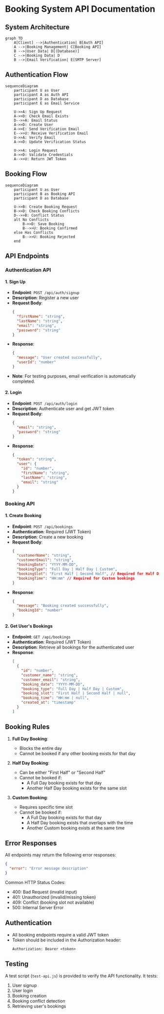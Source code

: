 # Booking System API Documentation

## System Architecture
```mermaid
graph TD
    A[Client] -->|Authentication| B[Auth API]
    A -->|Booking Management| C[Booking API]
    B -->|User Data| D[(Database)]
    C -->|Booking Data| D
    B -->|Email Verification| E[SMTP Server]
```

## Authentication Flow
```mermaid
sequenceDiagram
    participant U as User
    participant A as Auth API
    participant D as Database
    participant E as Email Service

    U->>A: Sign Up Request
    A->>D: Check Email Exists
    D-->>A: Email Status
    A->>D: Create User
    A->>E: Send Verification Email
    E-->>U: Receive Verification Email
    U->>A: Verify Email
    A->>D: Update Verification Status

    U->>A: Login Request
    A->>D: Validate Credentials
    A-->>U: Return JWT Token
```

## Booking Flow
```mermaid
sequenceDiagram
    participant U as User
    participant B as Booking API
    participant D as Database

    U->>B: Create Booking Request
    B->>D: Check Booking Conflicts
    D-->>B: Conflict Status
    alt No Conflicts
        B->>D: Save Booking
        B-->>U: Booking Confirmed
    else Has Conflicts
        B-->>U: Booking Rejected
    end
```

## API Endpoints

### Authentication API

#### 1. Sign Up
- **Endpoint**: `POST /api/auth/signup`
- **Description**: Register a new user
- **Request Body**:
  ```json
  {
    "firstName": "string",
    "lastName": "string",
    "email": "string",
    "password": "string"
  }
  ```
- **Response**: 
  ```json
  {
    "message": "User created successfully",
    "userId": "number"
  }
  ```
- **Note**: For testing purposes, email verification is automatically completed.

#### 2. Login
- **Endpoint**: `POST /api/auth/login`
- **Description**: Authenticate user and get JWT token
- **Request Body**:
  ```json
  {
    "email": "string",
    "password": "string"
  }
  ```
- **Response**:
  ```json
  {
    "token": "string",
    "user": {
      "id": "number",
      "firstName": "string",
      "lastName": "string",
      "email": "string"
    }
  }
  ```

### Booking API

#### 1. Create Booking
- **Endpoint**: `POST /api/bookings`
- **Authentication**: Required (JWT Token)
- **Description**: Create a new booking
- **Request Body**:
  ```json
  {
    "customerName": "string",
    "customerEmail": "string",
    "bookingDate": "YYYY-MM-DD",
    "bookingType": "Full Day | Half Day | Custom",
    "bookingSlot": "First Half | Second Half", // Required for Half Day bookings
    "bookingTime": "HH:mm" // Required for Custom bookings
  }
  ```
- **Response**:
  ```json
  {
    "message": "Booking created successfully",
    "bookingId": "number"
  }
  ```

#### 2. Get User's Bookings
- **Endpoint**: `GET /api/bookings`
- **Authentication**: Required (JWT Token)
- **Description**: Retrieve all bookings for the authenticated user
- **Response**:
  ```json
  [
    {
      "id": "number",
      "customer_name": "string",
      "customer_email": "string",
      "booking_date": "YYYY-MM-DD",
      "booking_type": "Full Day | Half Day | Custom",
      "booking_slot": "First Half | Second Half | null",
      "booking_time": "HH:mm | null",
      "created_at": "timestamp"
    }
  ]
  ```

## Booking Rules

1. **Full Day Booking**:
   - Blocks the entire day
   - Cannot be booked if any other booking exists for that day

2. **Half Day Booking**:
   - Can be either "First Half" or "Second Half"
   - Cannot be booked if:
     - A Full Day booking exists for that day
     - Another Half Day booking exists for the same slot

3. **Custom Booking**:
   - Requires specific time slot
   - Cannot be booked if:
     - A Full Day booking exists for that day
     - A Half Day booking exists that overlaps with the time
     - Another Custom booking exists at the same time

## Error Responses

All endpoints may return the following error responses:

```json
{
  "error": "Error message description"
}
```

Common HTTP Status Codes:
- 400: Bad Request (invalid input)
- 401: Unauthorized (invalid/missing token)
- 409: Conflict (booking slot not available)
- 500: Internal Server Error

## Authentication

- All booking endpoints require a valid JWT token
- Token should be included in the Authorization header:
  ```
  Authorization: Bearer <token>
  ```

## Testing

A test script (`test-api.js`) is provided to verify the API functionality. It tests:
1. User signup
2. User login
3. Booking creation
4. Booking conflict detection
5. Retrieving user's bookings
